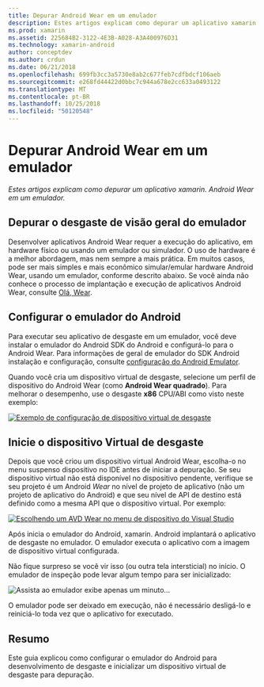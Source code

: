 ```yaml
---
title: Depurar Android Wear em um emulador
description: Estes artigos explicam como depurar um aplicativo xamarin. Android Wear em um emulador.
ms.prod: xamarin
ms.assetid: 225684B2-3122-4E3B-A028-A3A400976D31
ms.technology: xamarin-android
author: conceptdev
ms.author: crdun
ms.date: 06/21/2018
ms.openlocfilehash: 699fb3cc3a5730e8ab2c677feb7cdfbdcf106aeb
ms.sourcegitcommit: e268fd44422d0bbc7c944a678e2cc633a0493122
ms.translationtype: MT
ms.contentlocale: pt-BR
ms.lasthandoff: 10/25/2018
ms.locfileid: "50120548"
---
```

# <a name="debug-android-wear-on-an-emulator"></a>Depurar Android Wear em um emulador

_Estes artigos explicam como depurar um aplicativo xamarin. Android Wear em um emulador._

## <a name="debug-wear-on-emulator-overview"></a>Depurar o desgaste de visão geral do emulador

Desenvolver aplicativos Android Wear requer a execução do aplicativo, em hardware físico ou usando um emulador ou simulador. O uso de hardware é a melhor abordagem, mas nem sempre a mais prática. Em muitos casos, pode ser mais simples e mais econômico simular/emular hardware Android Wear, usando um emulador, conforme descrito abaixo. Se você ainda não conhece o processo de implantação e execução de aplicativos Android Wear, consulte [Olá, Wear](~/android/wear/get-started/hello-wear.md).

## <a name="configure-the-android-emulator"></a>Configurar o emulador do Android

Para executar seu aplicativo de desgaste em um emulador, você deve instalar o emulador do Android SDK do Android e configurá-lo para o Android Wear. Para informações de geral de emulador do SDK Android instalação e configuração, consulte [configuração do Android Emulator](~/android/get-started/installation/android-emulator/index.md).

Quando você cria um dispositivo virtual de desgaste, selecione um perfil de dispositivo do Android Wear (como **Android Wear quadrado**). Para melhorar o desempenho, use o desgaste **x86** CPU/ABI como visto neste exemplo:

[![Exemplo de configuração de dispositivo virtual de desgaste](debug-on-emulator-images/01-wear-avd-example-sml.png)](debug-on-emulator-images/01-wear-avd-example.png#lightbox)


## <a name="launch-the-wear-virtual-device"></a>Inicie o dispositivo Virtual de desgaste 

Depois que você criou um dispositivo virtual Android Wear, escolha-o no menu suspenso dispositivo no IDE antes de iniciar a depuração. Se seu dispositivo virtual não está disponível no dispositivo pendente, verifique se seu projeto é um Android *Wear* no nível de projeto de aplicativo (não um projeto de aplicativo do Android) e que seu nível de API de destino está definido como a mesma API que o dispositivo virtual. Por exemplo:

[![Escolhendo um AVD Wear no menu de dispositivo do Visual Studio](debug-on-emulator-images/vs/choose-wear-sim.png)](debug-on-emulator-images/vs/choose-wear-sim.png#lightbox)

Após inicia o emulador do Android, xamarin. Android implantará o aplicativo de desgaste no emulador. O emulador executa o aplicativo com a imagem de dispositivo virtual configurada.

Não fique surpreso se você vir isso (ou outra tela intersticial) no início. O emulador de inspeção pode levar algum tempo para ser inicializado: 

![Assista ao emulador exibe apenas um minuto...](debug-on-emulator-images/please-wait.png)

O emulador pode ser deixado em execução, não é necessário desligá-lo e reiniciá-lo toda vez que o aplicativo for executado.

 
## <a name="summary"></a>Resumo
 
Este guia explicou como configurar o emulador do Android para desenvolvimento de desgaste e inicializar um dispositivo virtual de desgaste para depuração.
